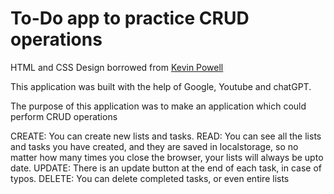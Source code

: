 # To-Do app to practice CRUD operations

HTML and CSS Design borrowed from [Kevin Powell](https://www.youtube.com/watch?v=IhmSidOJSeE)

This application was built with the help of Google, Youtube and chatGPT.

The purpose of this application was to make an application which could perform CRUD operations

CREATE: You can create new lists and tasks. 
READ: You can see all the lists and tasks you have created, and they are saved in localstorage, so no matter how many times you close the browser, your lists will always be upto date. 
UPDATE: There is an update button at the end of each task, in case of typos. 
DELETE: You can delete completed tasks, or even entire lists
